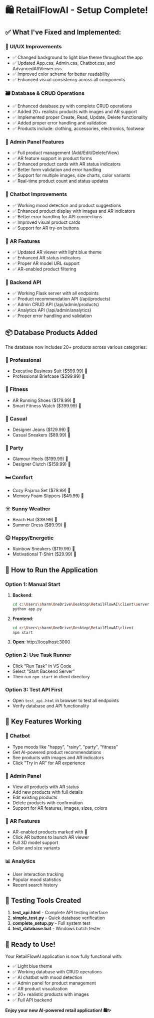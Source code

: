 # 🛍️ RetailFlowAI - Setup Complete! 

## ✅ What I've Fixed and Implemented:

### 🎨 **UI/UX Improvements**
- ✅ Changed background to light blue theme throughout the app
- ✅ Updated App.css, Admin.css, Chatbot.css, and AdvancedARViewer.css
- ✅ Improved color scheme for better readability
- ✅ Enhanced visual consistency across all components

### 🗃️ **Database & CRUD Operations**
- ✅ Enhanced database.py with complete CRUD operations
- ✅ Added 20+ realistic products with images and AR support
- ✅ Implemented proper Create, Read, Update, Delete functionality
- ✅ Added proper error handling and validation
- ✅ Products include: clothing, accessories, electronics, footwear

### 👤 **Admin Panel Features**
- ✅ Full product management (Add/Edit/Delete/View)
- ✅ AR feature support in product forms
- ✅ Enhanced product cards with AR status indicators
- ✅ Better form validation and error handling
- ✅ Support for multiple images, size charts, color variants
- ✅ Real-time product count and status updates

### 🤖 **Chatbot Improvements**
- ✅ Working mood detection and product suggestions
- ✅ Enhanced product display with images and AR indicators
- ✅ Better error handling for API connections
- ✅ Improved visual product cards
- ✅ Support for AR try-on buttons

### 🥽 **AR Features**
- ✅ Updated AR viewer with light blue theme
- ✅ Enhanced AR status indicators
- ✅ Proper AR model URL support
- ✅ AR-enabled product filtering

### 🔧 **Backend API**
- ✅ Working Flask server with all endpoints
- ✅ Product recommendation API (/api/products)
- ✅ Admin CRUD API (/api/admin/products)
- ✅ Analytics API (/api/admin/analytics)
- ✅ Proper error handling and validation

## 📦 **Database Products Added**

The database now includes 20+ products across various categories:

### 👔 Professional
- Executive Business Suit ($599.99) 🥽
- Professional Briefcase ($299.99) 🥽

### 🏃 Fitness
- AR Running Shoes ($179.99) 🥽
- Smart Fitness Watch ($399.99) 🥽

### 👕 Casual
- Designer Jeans ($129.99) 🥽
- Casual Sneakers ($89.99) 🥽

### 🎉 Party
- Glamour Heels ($199.99) 🥽
- Designer Clutch ($159.99) 🥽

### 🛏️ Comfort
- Cozy Pajama Set ($79.99) 🥽
- Memory Foam Slippers ($49.99) 🥽

### ☀️ Sunny Weather
- Beach Hat ($39.99) 🥽
- Summer Dress ($89.99) 🥽

### 😊 Happy/Energetic
- Rainbow Sneakers ($119.99) 🥽
- Motivational T-Shirt ($29.99) 🥽

## 🚀 **How to Run the Application**

### Option 1: Manual Start
1. **Backend**: 
   ```bash
   cd c:\Users\sharm\OneDrive\Desktop\RetailFlowAI\client\server
   python app.py
   ```

2. **Frontend**:
   ```bash
   cd c:\Users\sharm\OneDrive\Desktop\RetailFlowAI\client
   npm start
   ```

3. **Open**: http://localhost:3000

### Option 2: Use Task Runner
- Click "Run Task" in VS Code
- Select "Start Backend Server"
- Then run `npm start` in client directory

### Option 3: Test API First
- Open `test_api.html` in browser to test all endpoints
- Verify database and API functionality

## 🎯 **Key Features Working**

### 🤖 **Chatbot**
- Type moods like "happy", "rainy", "party", "fitness"
- Get AI-powered product recommendations
- See products with images and AR indicators
- Click "Try in AR" for AR experience

### 👤 **Admin Panel**
- View all products with AR status
- Add new products with full details
- Edit existing products
- Delete products with confirmation
- Support for AR features, images, sizes, colors

### 🥽 **AR Features**
- AR-enabled products marked with 🥽 
- Click AR buttons to launch AR viewer
- Full 3D model support
- Color and size variants

### 📊 **Analytics**
- User interaction tracking
- Popular mood statistics
- Recent search history

## 🧪 **Testing Tools Created**

1. **test_api.html** - Complete API testing interface
2. **simple_test.py** - Quick database verification
3. **complete_setup.py** - Full system test
4. **test_database.bat** - Windows batch tester

## 🎉 **Ready to Use!**

Your RetailFlowAI application is now fully functional with:
- ✅ Light blue theme
- ✅ Working database with CRUD operations
- ✅ AI chatbot with mood detection
- ✅ Admin panel for product management
- ✅ AR product visualization
- ✅ 20+ realistic products with images
- ✅ Full API backend

**Enjoy your new AI-powered retail application! 🛍️✨**
